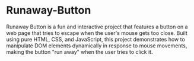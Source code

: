 # Runaway-Button
Runaway Button is a fun and interactive project that features a button on a web page that tries to escape when the user's mouse gets too close. Built using pure HTML, CSS, and JavaScript, this project demonstrates how to manipulate DOM elements dynamically in response to mouse movements, making the button "run away" when the user tries to click it.
